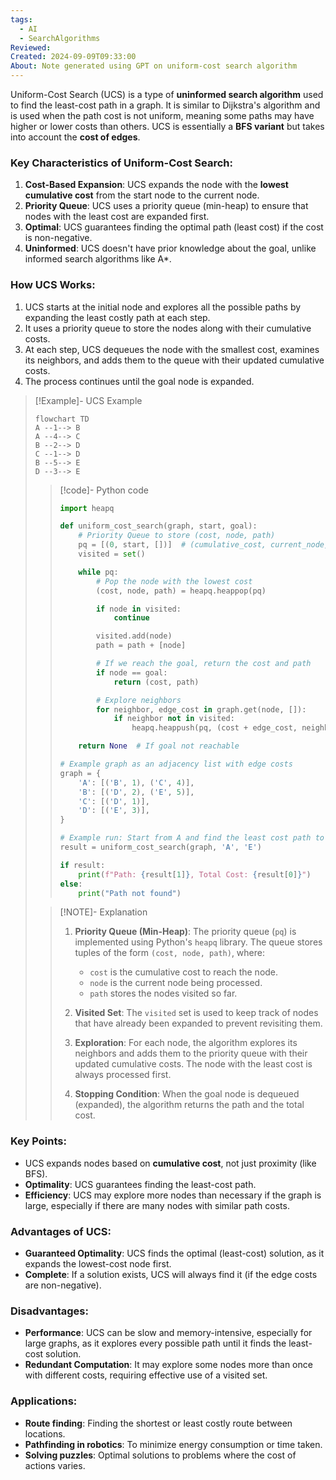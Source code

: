 ```yaml
---
tags:
  - AI
  - SearchAlgorithms
Reviewed: 
Created: 2024-09-09T09:33:00
About: Note generated using GPT on uniform-cost search algorithm
---
```

Uniform-Cost Search (UCS) is a type of **uninformed search algorithm** used to find the least-cost path in a graph. It is similar to Dijkstra's algorithm and is used when the path cost is not uniform, meaning some paths may have higher or lower costs than others. UCS is essentially a **BFS variant** but takes into account the **cost of edges**.

### Key Characteristics of Uniform-Cost Search:

1. **Cost-Based Expansion**: UCS expands the node with the **lowest cumulative cost** from the start node to the current node.
2. **Priority Queue**: UCS uses a priority queue (min-heap) to ensure that nodes with the least cost are expanded first.
3. **Optimal**: UCS guarantees finding the optimal path (least cost) if the cost is non-negative.
4. **Uninformed**: UCS doesn't have prior knowledge about the goal, unlike informed search algorithms like A*.

### How UCS Works:

1. UCS starts at the initial node and explores all the possible paths by expanding the least costly path at each step.
2. It uses a priority queue to store the nodes along with their cumulative costs.
3. At each step, UCS dequeues the node with the smallest cost, examines its neighbors, and adds them to the queue with their updated cumulative costs.
4. The process continues until the goal node is expanded.

> [!Example]- UCS Example
> ```mermaid
> flowchart TD
> A --1--> B
> A --4--> C
> B --2--> D
> C --1--> D
> B --5--> E
> D --3--> E
> 
> ```
> 
> > [!code]- Python code
> > ```python
> > import heapq
> > 
> > def uniform_cost_search(graph, start, goal):
> >     # Priority Queue to store (cost, node, path)
> >     pq = [(0, start, [])]  # (cumulative_cost, current_node, path)
> >     visited = set()
> > 
> >     while pq:
> >         # Pop the node with the lowest cost
> >         (cost, node, path) = heapq.heappop(pq)
> > 
> >         if node in visited:
> >             continue
> > 
> >         visited.add(node)
> >         path = path + [node]
> > 
> >         # If we reach the goal, return the cost and path
> >         if node == goal:
> >             return (cost, path)
> > 
> >         # Explore neighbors
> >         for neighbor, edge_cost in graph.get(node, []):
> >             if neighbor not in visited:
> >                 heapq.heappush(pq, (cost + edge_cost, neighbor, path))
> > 
> >     return None  # If goal not reachable
> > 
> > # Example graph as an adjacency list with edge costs
> > graph = {
> >     'A': [('B', 1), ('C', 4)],
> >     'B': [('D', 2), ('E', 5)],
> >     'C': [('D', 1)],
> >     'D': [('E', 3)],
> > }
> > 
> > # Example run: Start from A and find the least cost path to E
> > result = uniform_cost_search(graph, 'A', 'E')
> > 
> > if result:
> >     print(f"Path: {result[1]}, Total Cost: {result[0]}")
> > else:
> >     print("Path not found")
> > 
> > ```
> 
> > [!NOTE]- Explanation
> > 1. **Priority Queue (Min-Heap)**: The priority queue (`pq`) is implemented using Python's `heapq` library. The queue stores tuples of the form `(cost, node, path)`, where:
> >     
> >     - `cost` is the cumulative cost to reach the node.
> >     - `node` is the current node being processed.
> >     - `path` stores the nodes visited so far.
> > 2. **Visited Set**: The `visited` set is used to keep track of nodes that have already been expanded to prevent revisiting them.
> >     
> > 3. **Exploration**: For each node, the algorithm explores its neighbors and adds them to the priority queue with their updated cumulative costs. The node with the least cost is always processed first.
> >     
> > 4. **Stopping Condition**: When the goal node is dequeued (expanded), the algorithm returns the path and the total cost.

### Key Points:

- UCS expands nodes based on **cumulative cost**, not just proximity (like BFS).
- **Optimality**: UCS guarantees finding the least-cost path.
- **Efficiency**: UCS may explore more nodes than necessary if the graph is large, especially if there are many nodes with similar path costs.

### Advantages of UCS:

- **Guaranteed Optimality**: UCS finds the optimal (least-cost) solution, as it expands the lowest-cost node first.
- **Complete**: If a solution exists, UCS will always find it (if the edge costs are non-negative).

### Disadvantages:

- **Performance**: UCS can be slow and memory-intensive, especially for large graphs, as it explores every possible path until it finds the least-cost solution.
- **Redundant Computation**: It may explore some nodes more than once with different costs, requiring effective use of a visited set.

### Applications:

- **Route finding**: Finding the shortest or least costly route between locations.
- **Pathfinding in robotics**: To minimize energy consumption or time taken.
- **Solving puzzles**: Optimal solutions to problems where the cost of actions varies.